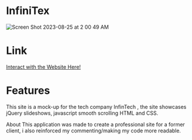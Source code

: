# InfiniTex

![Screen Shot 2023-08-25 at 2 00 49 AM](https://github.com/ddelimond/Infintech/assets/59320790/968402bd-05fb-414c-900d-e6d5d7a21822)
<h1>Link</h1>
<a href="https://infintech.netlify.app/">Interact with the Website Here!</a>

<h1>Features</h1>
This site is  a mock-up for the tech company InfinTech , the site showcases jQuery slideshows, javascript smooth scrolling
HTML and CSS.

About
This application was made to create a professional site for a former client, i also reinforced my commenting/making my code more readable.